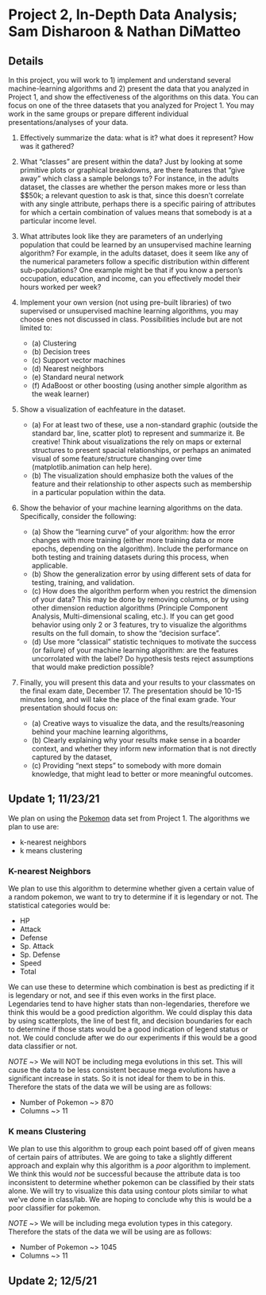 # Project 2, In-Depth Data Analysis; Sam Disharoon & Nathan DiMatteo

## Details

In this project, you will work to 1) implement and understand several machine-learning algorithms and 2)
present the data that you analyzed in Project 1, and show the effectiveness of the algorithms on this data.
You can focus on one of the three datasets that you analyzed for Project 1. You may work in the same
groups or prepare different individual presentations/analyses of your data.

1. Effectively summarize the data: what is it? what does it represent? How was it gathered?
2. What “classes” are present within the data? Just by looking at some primitive plots or graphical breakdowns, are there features that “give away” which class a sample belongs to? For instance, in the adults dataset, the classes are whether the person makes more or less than $\$50k; a relevant question to ask is that, since this doesn’t correlate with any single attribute, perhaps there is a specific pairing of attributes for which a certain combination of values means that somebody is at a particular income level.
3. What attributes look like they are parameters of an underlying population that could be learned by an unsupervised machine learning algorithm? For example, in the adults dataset, does it seem like any of the numerical parameters follow a specific distribution within different sub-populations? One example might be that if you know a person’s occupation, education, and income, can you effectively model their hours worked per week?
4. Implement your own version (not using pre-built libraries) of two supervised or unsupervised machine learning algorithms, you may choose ones not discussed in class. Possibilities include but are not limited to:

    - (a) Clustering
    - (b) Decision trees
    - (c) Support vector machines
    - (d) Nearest neighbors
    - (e) Standard neural network
    - (f) AdaBoost or other boosting (using another simple algorithm as the weak learner)
5. Show a visualization of eachfeature in the dataset.

    - (a) For at least two of these, use a non-standard graphic (outside the standard bar, line, scatter plot) to represent and summarize it. Be creative! Think about visualizations the rely on maps or external structures to present spacial relationships, or perhaps an animated visual of some feature/structure changing over time (matplotlib.animation can help here).
    - (b) The visualization should emphasize both the values of the feature and their relationship to other aspects such as membership in a particular population within the data.
6. Show the behavior of your machine learning algorithms on the data. Specifically, consider the following:

    - (a) Show the “learning curve” of your algorithm: how the error changes with more training (either
    more training data or more epochs, depending on the algorithm). Include the performance on both testing and training datasets during this process, when applicable.
    - (b) Show the generalization error by using different sets of data for testing, training, and validation.
    - (c) How does the algorithm perform when you restrict the dimension of your data? This may be done by removing columns, or by using other dimension reduction algorithms (Principle Component Analysis, Multi-dimensional scaling, etc.). If you can get good behavior using only 2 or 3 features, try to visualize the algorithms results on the full domain, to show the “decision surface”.
    - (d) Use more “classical” statistic techniques to motivate the success (or failure) of your machine learning algorithm: are the features uncorrolated with the label? Do hypothesis tests reject assumptions that would make prediction possible?
7. Finally, you will present this data and your results to your classmates on the final exam date, December 17. The presentation should be 10-15 minutes long, and will take the place of the final exam grade. Your presentation should focus on:

    - (a) Creative ways to visualize the data, and the results/reasoning behind your machine learning algorithms,
    - (b) Clearly explaining why your results make sense in a boarder context, and whether they inform new information that is not directly captured by the dataset,
    - (c) Providing “next steps” to somebody with more domain knowledge, that might lead to better or more meaningful outcomes.
    

## Update 1; 11/23/21

We plan on using the [Pokemon](https://www.kaggle.com/hamdallak/the-world-of-pokemons?select=pokemons+dataset.csv) data set from Project 1. The algorithms we plan to use are: 
- k-nearest neighbors
- k means clustering

### K-nearest Neighbors

We plan to use this algorithm to determine whether given a certain value of a random pokemon, we want to try to determine if it is legendary or not. The statistical categories would be:
- HP
- Attack
- Defense
- Sp. Attack
- Sp. Defense
- Speed
- Total 

We can use these to determine which combination is best as predicting if it is legendary or not, and see if this even works in the first place. Legendaries tend to have higher stats than non-legendaries, therefore we think this would be a good prediction algorithm. We could display this data by using scatterplots, the line of best fit, and decision boundaries for each to determine if those stats would be a good indication of legend status or not. We could conclude after we do our experiments if this would be a good data classifier or not. 

*NOTE* ~> We will NOT be including mega evolutions in this set. This will cause the data to be less consistent because mega evolutions have a significant increase in stats. So it is not ideal for them to be in this. Therefore the stats of the data we will be using are as follows:
- Number of Pokemon ~> 870
- Columns ~> 11

### K means Clustering

We plan to use this algorithm to group each point based off of given means of certain pairs of attributes. We are going to take a slightly different approach and explain why this algorithm is a _poor_ algorithm to implement. We think this would _not_ be successful because the attribute data is too inconsistent to determine whether pokemon can be classified by their stats alone. We will try to visualize this data using contour plots similar to what we've done in class/lab. We are hoping to conclude why this is would be a poor classifier for pokemon. 

*NOTE* ~> We will be including mega evolution types in this category. Therefore the stats of the data we will be using are as follows:
- Number of Pokemon ~> 1045
- Columns ~> 11

## Update 2; 12/5/21
